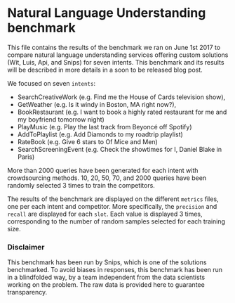 # Natural Language Understanding benchmark

This file contains the results of the benchmark we ran on June 1st 2017 to compare natural language understanding services offering custom solutions (Wit, Luis, Api, and Snips) for seven intents. This benchmark and its results will be described in more details in a soon to be released blog post.

We focused on seven `intents`:
* SearchCreativeWork (e.g. Find me the House of Cards television show),
* GetWeather (e.g. Is it windy in Boston, MA right now?),
* BookRestaurant (e.g. I want to book a highly rated restaurant for me and my boyfriend tomorrow night)
* PlayMusic (e.g. Play the last track from Beyoncé off Spotify)
* AddToPlaylist (e.g. Add Diamonds to my roadtrip playlist)
* RateBook (e.g. Give 6 stars to Of Mice and Men)
* SearchScreeningEvent (e.g. Check the showtimes for I, Daniel Blake in Paris)

More than 2000 queries have been generated for each intent with crowdsourcing methods. 10, 20, 50, 70, and 2000 queries have been randomly selected 3 times to train the competitors. 

The results of the benchmark are displayed on the different `metrics` files, one per each intent and competitor. More specifically, the `precision` and `recall` are displayed for each `slot`.
Each value is displayed 3 times, corresponding to the number of random samples selected for each training size. 

### Disclaimer
This benchmark has been run by Snips, which is one of the solutions benchmarked. To avoid biases in responses, this benchmark has been run in a blindfolded way, by a team independent from the data scientists working on the problem. The raw data is provided here to guarantee transparency.

